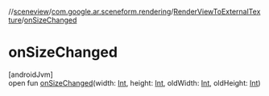 //[sceneview](../../../index.md)/[com.google.ar.sceneform.rendering](../index.md)/[RenderViewToExternalTexture](index.md)/[onSizeChanged](on-size-changed.md)

# onSizeChanged

[androidJvm]\
open fun [onSizeChanged](on-size-changed.md)(width: [Int](https://kotlinlang.org/api/latest/jvm/stdlib/kotlin/-int/index.html), height: [Int](https://kotlinlang.org/api/latest/jvm/stdlib/kotlin/-int/index.html), oldWidth: [Int](https://kotlinlang.org/api/latest/jvm/stdlib/kotlin/-int/index.html), oldHeight: [Int](https://kotlinlang.org/api/latest/jvm/stdlib/kotlin/-int/index.html))

